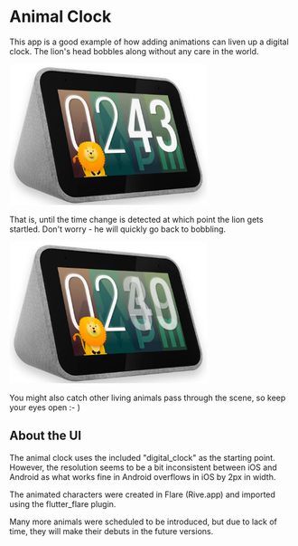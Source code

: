 # Animal Clock

This app is a good example of how adding animations can liven up a digital clock.
The lion's head bobbles along without any care in the world.

<img src='animal_normal.jpg' width='350'>

That is, until the time change is detected at which point the lion gets startled. Don't worry - he will quickly go back to bobbling.

<img src='animal_surprised.jpg' width='350'>

You might also catch other living animals pass through the scene, so keep your eyes open :- )

## About the UI

The animal clock uses the included "digital_clock" as the starting point. However, the resolution seems to be a bit inconsistent between iOS and Android as what works fine in Android overflows in iOS by 2px in width.

The animated characters were created in Flare (Rive.app) and imported using the flutter_flare plugin.

Many more animals were scheduled to be introduced, but due to lack of time, they will make their debuts in the future versions.
